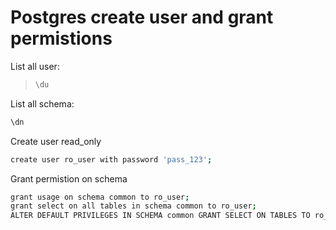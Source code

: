 # Postgres create user and grant permistions

List all user: 

> ```bash
> \du
> ```

List all schema:

```bash
\dn
```

Create user read\_only

```bash
create user ro_user with password 'pass_123';
```

Grant permistion on schema

```bash
grant usage on schema common to ro_user;
grant select on all tables in schema common to ro_user;
ALTER DEFAULT PRIVILEGES IN SCHEMA common GRANT SELECT ON TABLES TO ro_user;

```



